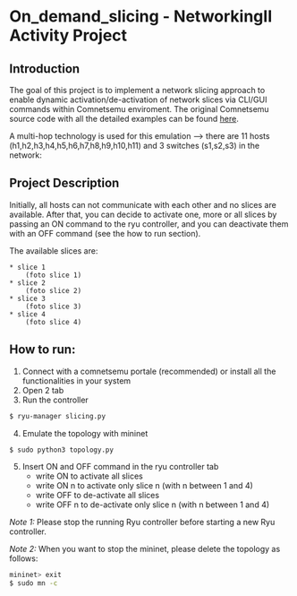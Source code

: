 # On_demand_slicing - NetworkingII Activity Project #

## Introduction ##
The goal of this project is to implement a network slicing approach to enable dynamic activation/de-activation of network slices via CLI/GUI commands within Comnetsemu enviroment. The original Comnetsemu source code with all the detailed examples can be found [here](https://git.comnets.net/public-repo/comnetsemu.git).

A multi-hop technology is used for this emulation --> there are 11 hosts (h1,h2,h3,h4,h5,h6,h7,h8,h9,h10,h11) and 3 switches (s1,s2,s3) in the network:



## Project Description ##
Initially, all hosts can not communicate with each other and no slices are available.
After that, you can decide to activate one, more or all slices by passing an ON command to the ryu controller, and you can deactivate them with an OFF command (see the how to run section).

The available slices are:

	* slice 1
		(foto slice 1)
	* slice 2
		(foto slice 2)
	* slice 3
		(foto slice 3)
	* slice 4
		(foto slice 4)
## How to run: ##
1. Connect with a comnetsemu portale (recommended) or install all the functionalities in your system
2. Open 2 tab
3. Run the controller
```bash
$ ryu-manager slicing.py
```
4. Emulate the topology with mininet
```bash
$ sudo python3 topology.py
```
5. Insert ON and OFF command in the ryu controller tab
	* write ON to activate all slices
	* write ON n to activate only slice n (with n between 1 and 4)
	* write OFF to de-activate all slices
	* write OFF n to de-activate only slice n (with n between 1 and 4)

*Note 1:* Please stop the running Ryu controller before starting a new Ryu controller.

*Note 2:* When you want to stop the mininet, please delete the topology as follows:
```bash
mininet> exit
$ sudo mn -c
```

